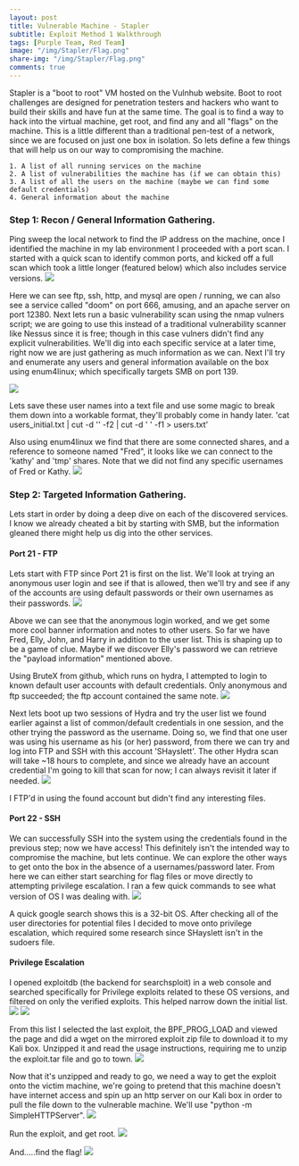 ```yaml
---
layout: post
title: Vulnerable Machine - Stapler
subtitle: Exploit Method 1 Walkthrough
tags: [Purple Team, Red Team]
image: "/img/Stapler/Flag.png"
share-img: "/img/Stapler/Flag.png"
comments: true
---
```


Stapler is a "boot to root" VM hosted on the Vulnhub website. Boot to root challenges are designed for penetration testers and hackers who want to build their skills and have fun at the same time. The goal is to find a way to hack into the virtual machine, get root, and find any and all "flags" on the machine. This is a little different than a traditional pen-test of a network, since we are focused on just one box in isolation. So lets define a few things that will help us on our way to compromising the machine.

	1. A list of all running services on the machine
	2. A list of vulnerabilities the machine has (if we can obtain this)
	3. A list of all the users on the machine (maybe we can find some default credentials)
	4. General information about the machine
	

### Step 1: Recon / General Information Gathering.

Ping sweep the local network to find the IP address on the machine, once I identified the machine in my lab environment I proceeded with a port scan. I started with a quick scan to identify common ports, and kicked off a full scan which took a little longer (featured below) which also includes service versions.
<img src="/img/Stapler/Port_Scan.png">

Here we can see ftp, ssh, http, and mysql are open / running, we can also see a service called "doom" on port 666, amusing, and an apache server on port 12380. Next lets run a basic vulnerability scan using the nmap vulners script; we are going to use this instead of a traditional vulnerability scanner like Nessus since it is free; though in this case vulners didn't find any explicit vulnerabilities. We'll dig into each specific service at a later time, right now we are just gathering as much information as we can. Next I'll try and enumerate any users and general information available on the box using enum4linux; which specifically targets SMB on port 139.

<img src="/img/Stapler/Users.png">

Lets save these user names into a text file and use some magic to break them down into a workable format, they'll probably come in handy later. 'cat users_initial.txt | cut -d '\' -f2 | cut -d ' ' -f1 > users.txt'
 
Also using enum4linux we find that there are some connected shares, and a reference to someone named "Fred", it looks like we can connect to the 'kathy' and 'tmp' shares. Note that we did not find any specific usernames of Fred or Kathy.
<img src="/img/Stapler/Share_Enum.png">

### Step 2: Targeted Information Gathering.

Lets start in order by doing a deep dive on each of the discovered services. I know we already cheated a bit by starting with SMB, but the information gleaned there might help us dig into the other services.

#### Port 21 - FTP

Lets start with FTP since Port 21 is first on the list. We'll look at trying an anonymous user login and see if that is allowed, then we'll try and see if any of the accounts are using default passwords or their own usernames as their passwords. 
<img src="/img/Stapler/FTP.png">

Above we can see that the anonymous login worked, and we get some more cool banner information and notes to other users. So far we have Fred, Elly, John, and Harry in addition to the user list. This is shaping up to be a game of clue. Maybe if we discover Elly's password we can retrieve the "payload information" mentioned above. 

Using BruteX from github, which runs on hydra, I attempted to login to known default user accounts with default credentials. Only anonymous and ftp succeeded; the ftp account contained the same note.
<img src="/img/Stapler/Brutex_FTP.png">

Next lets boot up two sessions of Hydra and try the user list we found earlier against a list of common/default credentials in one session, and the other trying the password as the username. Doing so, we find that one user was using his username as his (or her) password, from there we can try and log into FTP and SSH with this account 'SHayslett'. The other Hydra scan will take ~18 hours to complete, and since we already have an account credential I'm going to kill that scan for now; I can always revisit it later if needed.
<img src="/img/Stapler/Hydra.png">

I FTP'd in using the found account but didn't find any interesting files.

#### Port 22 - SSH

We can successfully SSH into the system using the credentials found in the previous step; now we have access! This definitely isn't the intended way to compromise the machine, but lets continue. We can explore the other ways to get onto the box in the absence of a usernames/password later. From here we can either start searching for flag files or move directly to attempting privilege escalation. I ran a few quick commands to see what version of OS I was dealing with.
<img src="/img/Stapler/OS_Info.png">

A quick google search shows this is a 32-bit OS. After checking all of the user directories for potential files I decided to move onto privilege escalation, which required some research since SHayslett isn't in the sudoers file.

#### Privilege Escalation

I opened exploitdb (the backend for searchsploit) in a web console and searched specifically for Privilege exploits related to these OS versions, and filtered on only the verified exploits. This helped narrow down the initial list.
<img src="/img/Stapler/Priv1.png">
<img src="/img/Stapler/Priv2.png">

From this list I selected the last exploit, the BPF_PROG_LOAD and viewed the page and did a wget on the mirrored exploit zip file to download it to my Kali box. Unzipped it and read the usage instructions, requiring me to unzip the exploit.tar file and go to town.
<img src="/img/Stapler/BPF_Exploit.png">

Now that it's unzipped and ready to go, we need a way to get the exploit onto the victim machine, we're going to pretend that this machine doesn't have internet access and spin up an http server on our Kali box in order to pull the file down to the vulnerable machine. We'll use "python -m SimpleHTTPServer".
<img src="/img/Stapler/File_Transfer.png">

Run the exploit, and get root.
<img src="/img/Stapler/Root.png">

And.....find the flag!
<img src="/img/Stapler/Flag.png">

